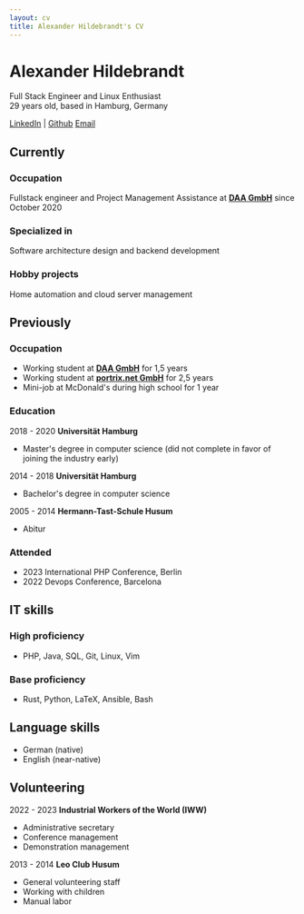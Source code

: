 ```yaml
---
layout: cv
title: Alexander Hildebrandt's CV
---
```

# Alexander Hildebrandt
Full Stack Engineer and Linux Enthusiast  
29 years old, based in Hamburg, Germany

<div id="webaddress">
  <a href="https://www.linkedin.com/in/hildebro/">LinkedIn</a>
| <a href="http://github.com/hildebro">Github</a>
  <a href="mailto:alex@hilde.dev">Email</a>
</div>

## Currently

### Occupation

Fullstack engineer and Project Management Assistance at __[DAA GmbH](https://www.daa.net/)__ since October 2020

### Specialized in

Software architecture design and backend development

### Hobby projects

Home automation and cloud server management


## Previously

### Occupation

- Working student at __[DAA GmbH](https://www.daa.net/)__ for 1,5 years
- Working student at __[portrix.net GmbH](https://portrix.net/ceemes/de/home/)__ for 2,5 years
- Mini-job at McDonald's during high school for 1 year

### Education

2018 - 2020 __Universität Hamburg__

- Master's degree in computer science (did not complete in favor of joining the industry early)

2014 - 2018 __Universität Hamburg__

- Bachelor's degree in computer science

2005 - 2014 __Hermann-Tast-Schule Husum__

- Abitur


### Attended

- 2023 International PHP Conference, Berlin
- 2022 Devops Conference, Barcelona

## IT skills

### High proficiency 
- PHP, Java, SQL, Git, Linux, Vim

### Base proficiency
- Rust, Python, LaTeX, Ansible, Bash


## Language skills

- German (native)
- English (near-native)


## Volunteering

2022 - 2023 __Industrial Workers of the World (IWW)__ 

- Administrative secretary
- Conference management
- Demonstration management


2013 - 2014 __Leo Club Husum__

- General volunteering staff
- Working with children
- Manual labor


<!-- ### Footer

Last updated: October 2024 -->


